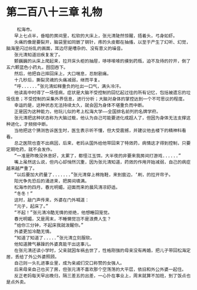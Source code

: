 # 第二百八十三章 礼物
        松海市。
       早上七点半，昏暗的房间里，松软的大床上，张元清陡然惊醒，捂着头，弓身如虾。
       头痛的像是要裂开，脑袋里如同嵌了钢针，疼的头皮都在抽搐，以至于产生了幻听、幻觉，脑海里闪过纷乱的画面，耳边尽是嘈杂的、没有意义的噪音。
       张元清知道旧疾复发了。
       颤巍巍的从床上爬起来，拉开床头柜的抽屉，哆哆嗦嗦的摸到药瓶，迫不及待的拧开，倒了五六颗蓝色小药丸，囫囵吞下。
       然后，他把自己摔回床上，大口喘息，忍耐剧痛。
       十几秒后，撕裂灵魂的头痛减弱，继而平复。
       “呼......”张元清如释重负的吐出一口气，满头冷汗。
       他读高中时得了一场怪病，症状是大脑不受控制的回忆起过往的所有记忆，包括被遗忘的垃圾信息；不受控制的采集外界信息，进行分析；大脑对身体的掌控达到一个不可思议的程度。
       幸运的是，这种状态无法持续太久，就会因为身体不堪重负而中断。
       正是因为这种能力，他玩儿似的考上松海大学——全国排名前列的名牌学府。
       张元清把这种状态称为大脑过载，他认为自己可能要进化成超人了，但因为身体无法支撑这种进化，才频频中断。
       当他把这个猜测告诉医生时，医生表示听不懂，但大受震撼，并建议他去楼下的精神科看看。
       总之医院也查不出病因，后来，老妈从国外给他带回来了特效药，病情这才得到控制，只要定期吃药，就不会发作。
       “一准是昨晚没休息好，太累了，都怪江玉饵，大半夜的非要来我房间打游戏......”
       嘴上虽然这么说，但内心却悄然沉重，因为张元清知道，药效的作用开始减弱，自己的病症越来越严重了。
       “以后要加大药量了.......”张元清穿上棉拖鞋，来到窗边，‘刷，的拉开帘子。
       阳光争先恐后的涌进来，把房间填满。
       松海市的四月，春光明媚，迎面而来的晨风清凉舒适。
       “冬冬！”
       这时，敲门声传来，外婆在门外喊道：
       “元子，起床了。”
       “不起！”张元清冷酷无情的拒绝，他想睡回笼觉。
       春光明媚，又是周末，不睡懒觉岂不是浪费人生？
       “给你三分钟，不起床我就泼醒你。”
       外婆更加冷酷无情。
       “知道了知道了.....”张元清立刻服软。
       他知道脾气暴躁的外婆真能干出这事儿。
       在张元清还读小学时，父亲就因车祸去世了，性格刚强的母亲没有再婚，把儿子带回松海定居，丢给了外公外婆照顾。
       自己则一头扎进事业里，成为亲戚们交口称赞的女强人。
       后来母亲自己也买了房，但张元清不喜欢那个空荡荡的大平层，依旧和外公外婆一起住。
       反正老妈每天早出晚归，隔三差五的出差，一心扑在事业上，周末就算不加班，到了饭点也是点外卖。